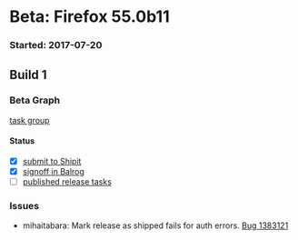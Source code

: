 # Beta: Firefox 55.0b11

### Started: 2017-07-20

## Build 1

### Beta Graph
[task group](https://tools.taskcluster.net/push-inspector/#/PKW6AX1_Ty6Aw4tcB_CV6A)


#### Status
- [x] [submit to Shipit](https://wiki.mozilla.org/Release:Release_Automation_on_Mercurial:Starting_a_Release#Submit_to_Ship_It)
- [x] [signoff in Balrog](../how-tos/relpro.md#3-signoffs)
- [ ] [published release tasks](../how-tos/relpro.md#4-publish-release)

### Issues
- mihaitabara: Mark release as shipped fails for auth errors. [Bug 1383121](https://bugzil.la/1383121)


